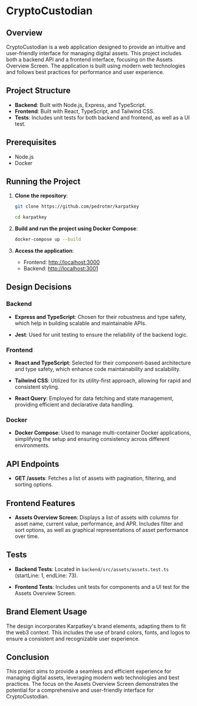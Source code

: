 # CryptoCustodian

## Overview

CryptoCustodian is a web application designed to provide an intuitive and user-friendly interface for managing digital assets. This project includes both a backend API and a frontend interface, focusing on the Assets Overview Screen. The application is built using modern web technologies and follows best practices for performance and user experience.

## Project Structure

- **Backend**: Built with Node.js, Express, and TypeScript.
- **Frontend**: Built with React, TypeScript, and Tailwind CSS.
- **Tests**: Includes unit tests for both backend and frontend, as well as a UI test.

## Prerequisites

- Node.js
- Docker

## Running the Project

1. **Clone the repository**:

   ```sh
   git clone https://github.com/pedrotmr/karpatkey
   
   cd karpatkey
   ```

2. **Build and run the project using Docker Compose**:

   ```sh
   docker-compose up --build
   ```

3. **Access the application**:
   - Frontend: [http://localhost:3000](http://localhost:3000)
   - Backend: [http://localhost:3001](http://localhost:3001)

## Design Decisions

### Backend

- **Express and TypeScript**: Chosen for their robustness and type safety, which help in building scalable and maintainable APIs.

- **Jest**: Used for unit testing to ensure the reliability of the backend logic.

### Frontend

- **React and TypeScript**: Selected for their component-based architecture and type safety, which enhance code maintainability and scalability.

- **Tailwind CSS**: Utilized for its utility-first approach, allowing for rapid and consistent styling.

- **React Query**: Employed for data fetching and state management, providing efficient and declarative data handling.

### Docker

- **Docker Compose**: Used to manage multi-container Docker applications, simplifying the setup and ensuring consistency across different environments.

## API Endpoints

- **GET /assets**: Fetches a list of assets with pagination, filtering, and sorting options.

## Frontend Features

- **Assets Overview Screen**: Displays a list of assets with columns for asset name, current value, performance, and APR. Includes filter and sort options, as well as graphical representations of asset performance over time.

## Tests

- **Backend Tests**: Located in `backend/src/assets/assets.test.ts` (startLine: 1, endLine: 73).

- **Frontend Tests**: Includes unit tests for components and a UI test for the Assets Overview Screen.

## Brand Element Usage

The design incorporates Karpatkey's brand elements, adapting them to fit the web3 context. This includes the use of brand colors, fonts, and logos to ensure a consistent and recognizable user experience.

## Conclusion

This project aims to provide a seamless and efficient experience for managing digital assets, leveraging modern web technologies and best practices. The focus on the Assets Overview Screen demonstrates the potential for a comprehensive and user-friendly interface for CryptoCustodian.
